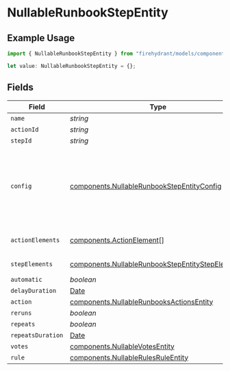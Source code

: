 # NullableRunbookStepEntity

## Example Usage

```typescript
import { NullableRunbookStepEntity } from "firehydrant/models/components";

let value: NullableRunbookStepEntity = {};
```

## Fields

| Field                                                                                                                | Type                                                                                                                 | Required                                                                                                             | Description                                                                                                          |
| -------------------------------------------------------------------------------------------------------------------- | -------------------------------------------------------------------------------------------------------------------- | -------------------------------------------------------------------------------------------------------------------- | -------------------------------------------------------------------------------------------------------------------- |
| `name`                                                                                                               | *string*                                                                                                             | :heavy_minus_sign:                                                                                                   | N/A                                                                                                                  |
| `actionId`                                                                                                           | *string*                                                                                                             | :heavy_minus_sign:                                                                                                   | N/A                                                                                                                  |
| `stepId`                                                                                                             | *string*                                                                                                             | :heavy_minus_sign:                                                                                                   | N/A                                                                                                                  |
| `config`                                                                                                             | [components.NullableRunbookStepEntityConfig](../../models/components/nullablerunbookstepentityconfig.md)             | :heavy_minus_sign:                                                                                                   | An unstructured object of key/value pairs describing the config settings for the step.                               |
| `actionElements`                                                                                                     | [components.ActionElement](../../models/components/actionelement.md)[]                                               | :heavy_minus_sign:                                                                                                   | A list of action elements                                                                                            |
| `stepElements`                                                                                                       | [components.NullableRunbookStepEntityStepElement](../../models/components/nullablerunbookstepentitystepelement.md)[] | :heavy_minus_sign:                                                                                                   | A list of step elements                                                                                              |
| `automatic`                                                                                                          | *boolean*                                                                                                            | :heavy_minus_sign:                                                                                                   | N/A                                                                                                                  |
| `delayDuration`                                                                                                      | [Date](https://developer.mozilla.org/en-US/docs/Web/JavaScript/Reference/Global_Objects/Date)                        | :heavy_minus_sign:                                                                                                   | N/A                                                                                                                  |
| `action`                                                                                                             | [components.NullableRunbooksActionsEntity](../../models/components/nullablerunbooksactionsentity.md)                 | :heavy_minus_sign:                                                                                                   | N/A                                                                                                                  |
| `reruns`                                                                                                             | *boolean*                                                                                                            | :heavy_minus_sign:                                                                                                   | N/A                                                                                                                  |
| `repeats`                                                                                                            | *boolean*                                                                                                            | :heavy_minus_sign:                                                                                                   | N/A                                                                                                                  |
| `repeatsDuration`                                                                                                    | [Date](https://developer.mozilla.org/en-US/docs/Web/JavaScript/Reference/Global_Objects/Date)                        | :heavy_minus_sign:                                                                                                   | N/A                                                                                                                  |
| `votes`                                                                                                              | [components.NullableVotesEntity](../../models/components/nullablevotesentity.md)                                     | :heavy_minus_sign:                                                                                                   | N/A                                                                                                                  |
| `rule`                                                                                                               | [components.NullableRulesRuleEntity](../../models/components/nullablerulesruleentity.md)                             | :heavy_minus_sign:                                                                                                   | N/A                                                                                                                  |